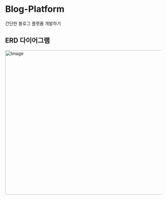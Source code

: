 # Blog-Platform
간단한 블로그 플랫폼 개발하기

## ERD 다이어그램
<img width="1320" height="467" alt="Image" src="https://github.com/user-attachments/assets/92458e8b-7f36-4a3e-824e-51d493226a3f" />